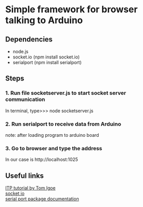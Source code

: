 # Simple framework for browser talking to Arduino


## Dependencies
* node.js
* socket.io (npm install socket.io)
* serialport (npm install serialport)

## Steps
### 1. Run file socketserver.js to start socket server communication
In terminal, type>>> node socketserver.js
### 2. Run serialport to receive data from Arduino
note: after loading program to arduino board
### 3. Go to browser and type the address
In our case is http://localhost:1025


## Useful links
[ITP tutorial by Tom Igoe](https://itp.nyu.edu/physcomp/labs/labs-serial-communication/lab-serial-communication-with-node-js/)
<br />
[socket io](https://socket.io/docs/)
<br />
[serial port package documentation](https://www.npmjs.com/package/serialport#serial-port-terminal)
<br />
